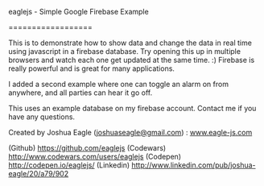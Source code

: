eaglejs - Simple Google Firebase Example

==================

This is to demonstrate how to show data and change the data in real time using javascript in a firebase database. Try
opening this up in multiple browsers and watch each one get updated at the same time. :) Firebase is really powerful and is great
for many applications.

I added a second example where one can toggle an alarm on from anywhere, and all parties can hear it go off.

This uses an example database on my firebase account. Contact me if you have any questions.

Created by Joshua Eagle (joshuaseagle@gmail.com) : www.eagle-js.com

(Github) https://github.com/eaglejs
(Codewars) http://www.codewars.com/users/eaglejs
(Codepen) http://codepen.io/eaglejs/
(Linkedin) http://www.linkedin.com/pub/joshua-eagle/20/a79/902